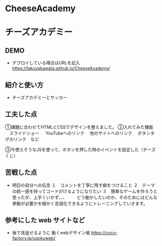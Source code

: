 # CheeseAcademy

# チーズアカデミー
## DEMO

  - デプロイしている場合はURLを記入  https://takuyakawata.github.io/CheeseAcademy/

## 紹介と使い方

  - チーズアカデミーとサッカー


## 工夫した点
①課題に合わせてHTMLとCSSでデザインを整えました。
②入れてみた機能
　スライドショー
　 YouTubeへのリンク
　他のサイトへのリンク
　ボタンタグのリンク　など

③今使えそうなJSを使って、ボタンを押した時のイベントを設定した（チーズくじ）


## 苦戦した点

  - 明日の自分への伝言
  １　コメントを丁寧に残す癖をつけること
  ２　テーマの統一感を持ってコードがけるようになりたい
  ３　簡単なゲームを作ろうと思ったが、上手くいかず、、、
  　　どう動かしたいのか、そのためにはどんな挙動が必要かを細かく言語化できるようにトレーニングしていきます。

## 参考にした web サイトなど

  - 後で見返せるように
  動くwebデザイン帳
  https://coco-factory.jp/ugokuweb/
